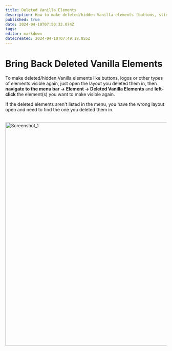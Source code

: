 ```yaml
---
title: Deleted Vanilla Elements
description: How to make deleted/hidden Vanilla elements (buttons, sliders, etc.) visible again.
published: true
date: 2024-04-10T07:50:32.074Z
tags: 
editor: markdown
dateCreated: 2024-04-10T07:49:18.855Z
---
```


# Bring Back Deleted Vanilla Elements

To make deleted/hidden Vanilla elements like buttons, logos or other types of elements visible again, just open the layout you deleted them in, then **navigate to the menu bar -> Element -> Deleted Vanilla Elements** and **left-click** the element(s) you want to make visible again.

If the deleted elements aren't listed in the menu, you have the wrong layout open and need to find the one you deleted them in.

<br>
<img width="700" alt="Screenshot_1" src="https://gist.github.com/assets/35544624/7c396eda-6490-4018-ac76-9407315c2f14">
